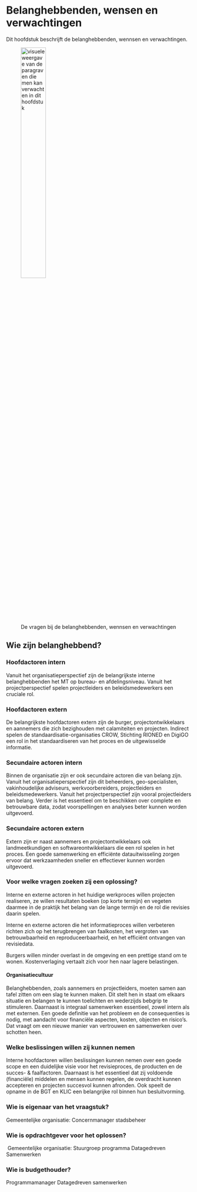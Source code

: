 # Belanghebbenden, wensen en verwachtingen

Dit hoofdstuk beschrijft de belanghebbenden, wennsen en verwachtingen.

<figure>
<img src="../images/belanghebbende.png" alt="visuele weergave van de paragraven die men kan verwachten in dit hoofdstuk" width="40%">
<figcaption>De vragen bij de belanghebbenden, wennsen en verwachtingen</caption>
</figure>

## Wie zijn belanghebbend?  

### Hoofdactoren intern  
Vanuit het organisatieperspectief zijn de belangrijkste interne belanghebbenden het MT op bureau- en afdelingsniveau. Vanuit het projectperspectief spelen projectleiders en beleidsmedewerkers een cruciale rol.

### Hoofdactoren extern  
De belangrijkste hoofdactoren extern zijn de burger, projectontwikkelaars en aannemers die zich bezighouden met calamiteiten en projecten. 
Indirect spelen de standaardisatie-organisaties CROW, Stichting RIONED en DigiGO een rol in het standaardiseren van het proces en de uitgewisselde informatie. 

### Secundaire actoren intern  
Binnen de organisatie zijn er ook secundaire actoren die van belang zijn. Vanuit het organisatieperspectief zijn dit beheerders, geo-specialisten, vakinhoudelijke adviseurs, werkvoorbereiders, projectleiders en beleidsmedewerkers. Vanuit het projectperspectief zijn vooral projectleiders van belang. Verder is het essentieel om te beschikken over complete en betrouwbare data, zodat voorspellingen en analyses beter kunnen worden uitgevoerd.  

### Secundaire actoren extern  
Extern zijn er naast aannemers en projectontwikkelaars ook landmeetkundigen en softwareontwikkelaars die een rol spelen in het proces. Een goede samenwerking en efficiënte datauitwisseling zorgen ervoor dat werkzaamheden sneller en effectiever kunnen worden uitgevoerd.  


### Voor welke vragen zoeken zij een oplossing? 

Interne en externe actoren in het huidige werkproces willen projecten realiseren, ze willen resultaten boeken (op korte termijn) en vegeten daarmee in de praktijk het belang van de lange termijn en de rol die revisies daarin spelen.

Interne en externe actoren die het informatieproces willen verbeteren richten zich op het terugbrengen van faalkosten, het vergroten van betrouwbaarheid en reproduceerbaarheid, en het efficiënt ontvangen van revisiedata.  

Burgers willen minder overlast in de omgeving en een prettige stand om te wonen. Kostenverlaging vertaalt zich voor hen naar lagere belastingen.  

#### Organisatiecultuur  
Belanghebbenden, zoals aannemers en projectleiders, moeten samen aan tafel zitten om een slag te kunnen maken. Dit stelt hen in staat om elkaars situatie en belangen te kunnen toelichten en wederzijds bebgrip te stimuleren.
Daarnaast is integraal samenwerken essentieel, zowel intern als met externen. Een goede definitie van het probleem en de consequenties is nodig, met aandacht voor financiële aspecten, kosten, objecten en risico’s. Dat vraagt om een nieuwe manier van vertrouwen en samenwerken over schotten heen.


### Welke beslissingen willen zij kunnen nemen

Interne hoofdactoren willen beslissingen kunnen nemen over een goede scope en een duidelijke visie voor het revisieproces, de producten en de succes- & faalfactoren. Daarnaast is het essentieel dat zij voldoende (financiële) middelen en mensen kunnen regelen, de overdracht kunnen accepteren en projecten succesvol kunnen afronden. Ook speelt de opname in de BGT en KLIC een belangrijke rol binnen hun besluitvorming.

### Wie is eigenaar van het vraagstuk?​

​Gemeentelijke organisatie:​ Concernmanager stadsbeheer
​
### Wie is opdrachtgever voor het oplossen?​
​
Gemeentelijke organisatie:​ Stuurgroep programma Datagedreven Samenwerken​

### Wie is budgethouder?​

Programmamanager Datagedreven samenwerken​